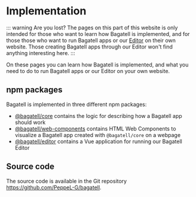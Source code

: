 # Implementation
::: warning Are you lost?
The pages on this part of this website is only intended for those who want to learn how Bagatell is implemented, and for those those who want to run Bagatell apps or our [Editor](../editor/) on their own website. Those creating Bagatell apps through our Editor won't find anything interesting here.
:::

On these pages you can learn how Bagatell is implemented, and what you need to do to run Bagatell apps or our Editor on your own website.




## npm packages
Bagatell is implemented in three different npm packages:

* [@bagatell/core](core/) contains the logic for describing how a Bagatell app should work
* [@bagatell/web-components](web-components/) contains HTML Web Components to visualize a Bagatell app created with `@bagatell/core` on a webpage
* [@bagatell/editor](editor/) contains a Vue application for running our Bagatell Editor




## Source code
The source code is available in the Git repository https://github.com/PeppeL-G/bagatell.